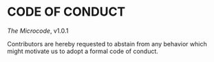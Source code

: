 # CODE OF CONDUCT

*The Microcode*, v1.0.1

Contributors are hereby requested to abstain from any behavior which might
motivate us to adopt a formal code of conduct.
